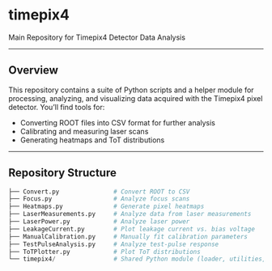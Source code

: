 # timepix4

Main Repository for Timepix4 Detector Data Analysis

---

## Overview

This repository contains a suite of Python scripts and a helper module for processing, analyzing, and visualizing data acquired with the Timepix4 pixel detector.  You’ll find tools for:

- Converting ROOT files into CSV format for further analysis
- Calibrating and measuring laser scans 
- Generating heatmaps and ToT distributions

---

## Repository Structure
```python
├── Convert.py               # Convert ROOT to CSV
├── Focus.py                 # Analyze focus scans
├── Heatmaps.py              # Generate pixel heatmaps
├── LaserMeasurements.py     # Analyze data from laser measurements
├── LaserPower.py            # Analyze laser power
├── LeakageCurrent.py        # Plot leakage current vs. bias voltage
├── ManualCalibration.py     # Manually fit calibration parameters
├── TestPulseAnalysis.py     # Analyze test-pulse response
├── ToTPlotter.py            # Plot ToT distributions
└── timepix4/                # Shared Python module (loader, utilities, classes)
```